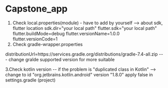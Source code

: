 # Capstone_app

1. Check local.properties(module) - have to add by yourself --> about sdk, flutter location
sdk.dir="your local path"
flutter.sdk="your local path"
flutter.buildMode=debug
flutter.versionName=1.0.0
flutter.versionCode=1
2. Check gradle-wrapper.properties

distributionUrl=https\://services.gradle.org/distributions/gradle-7.4-all.zip
--- change gralde supported version for more suitable

3.Check kotlin version 
-- if the problem is "duplicated class in Kotlin" --> change to  id "org.jetbrains.kotlin.android" version "1.8.0" apply false
in settings.gradle (project) 
